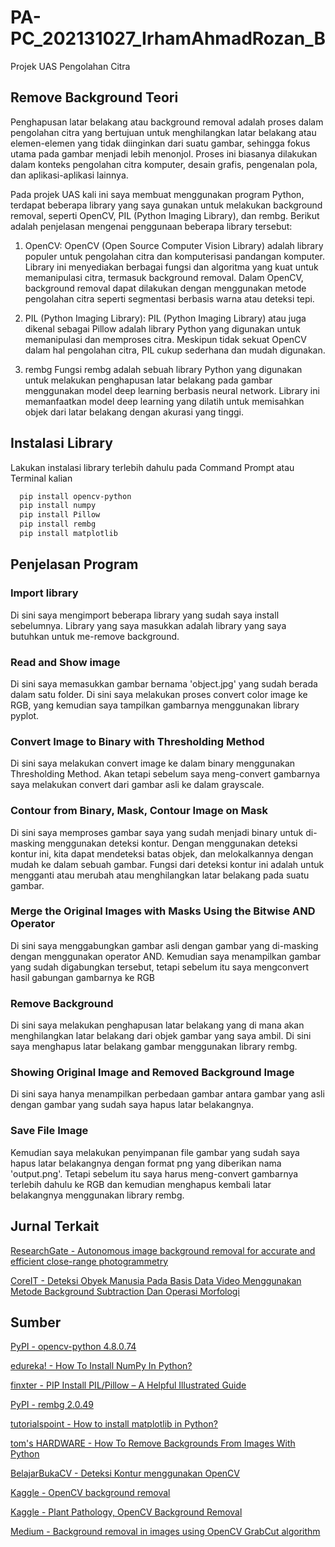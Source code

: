 # PA-PC_202131027_IrhamAhmadRozan_B
Projek UAS Pengolahan Citra

## Remove Background Teori

Penghapusan latar belakang atau background removal adalah proses dalam pengolahan citra yang bertujuan untuk menghilangkan latar belakang atau elemen-elemen yang tidak diinginkan dari suatu gambar, sehingga fokus utama pada gambar menjadi lebih menonjol. Proses ini biasanya dilakukan dalam konteks pengolahan citra komputer, desain grafis, pengenalan pola, dan aplikasi-aplikasi lainnya.

Pada projek UAS kali ini saya membuat menggunakan program Python, terdapat beberapa library yang saya gunakan untuk melakukan background removal, seperti OpenCV, PIL (Python Imaging Library), dan rembg. Berikut adalah penjelasan mengenai penggunaan beberapa library tersebut:

1. OpenCV:
OpenCV (Open Source Computer Vision Library) adalah library populer untuk pengolahan citra dan komputerisasi pandangan komputer. Library ini menyediakan berbagai fungsi dan algoritma yang kuat untuk memanipulasi citra, termasuk background removal. Dalam OpenCV, background removal dapat dilakukan dengan menggunakan metode pengolahan citra seperti segmentasi berbasis warna atau deteksi tepi. 

2. PIL (Python Imaging Library):
PIL (Python Imaging Library) atau juga dikenal sebagai Pillow adalah library Python yang digunakan untuk memanipulasi dan memproses citra. Meskipun tidak sekuat OpenCV dalam hal pengolahan citra, PIL cukup sederhana dan mudah digunakan.

3. rembg
Fungsi rembg adalah sebuah library Python yang digunakan untuk melakukan penghapusan latar belakang pada gambar menggunakan model deep learning berbasis neural network. Library ini memanfaatkan model deep learning yang dilatih untuk memisahkan objek dari latar belakang dengan akurasi yang tinggi.

## Instalasi Library

Lakukan instalasi library terlebih dahulu pada Command Prompt atau Terminal kalian

```bash
  pip install opencv-python
  pip install numpy
  pip install Pillow
  pip install rembg
  pip install matplotlib
```

## Penjelasan Program

### Import library

Di sini saya mengimport beberapa library yang sudah saya install sebelumnya. Library yang saya masukkan adalah library yang saya butuhkan untuk me-remove background.

### Read and Show image

Di sini saya memasukkan gambar bernama 'object.jpg' yang sudah berada dalam satu folder. Di sini saya melakukan proses convert color image ke RGB, yang kemudian saya tampilkan gambarnya menggunakan library pyplot.

### Convert Image to Binary with Thresholding Method

Di sini saya melakukan convert image ke dalam binary menggunakan Thresholding Method. Akan tetapi sebelum saya meng-convert gambarnya saya melakukan convert dari gambar asli ke dalam grayscale.

### Contour from Binary, Mask, Contour Image on Mask

Di sini saya memproses gambar saya yang sudah menjadi binary untuk di-masking menggunakan deteksi kontur. Dengan menggunakan deteksi kontur ini, kita dapat mendeteksi batas objek, dan melokalkannya dengan mudah ke dalam sebuah gambar. Fungsi dari deteksi kontur ini adalah untuk mengganti atau merubah atau menghilangkan latar belakang pada suatu gambar.

### Merge the Original Images with Masks Using the Bitwise AND Operator

Di sini saya menggabungkan gambar asli dengan gambar yang di-masking dengan menggunakan operator AND. Kemudian saya menampilkan gambar yang sudah digabungkan tersebut, tetapi sebelum itu saya mengconvert hasil gabungan gambarnya ke RGB

### Remove Background

Di sini saya melakukan penghapusan latar belakang yang di mana akan menghilangkan latar belakang dari objek gambar yang saya ambil. Di sini saya menghapus latar belakang gambar menggunakan library rembg.

### Showing Original Image and Removed Background Image

Di sini saya hanya menampilkan perbedaan gambar antara gambar yang asli dengan gambar yang sudah saya hapus latar belakangnya.

### Save File Image

Kemudian saya melakukan penyimpanan file gambar yang sudah saya hapus latar belakangnya dengan format png yang diberikan nama 'output.png'. Tetapi sebelum itu saya harus meng-convert gambarnya terlebih dahulu ke RGB dan kemudian menghapus kembali latar belakangnya menggunakan library rembg.

## Jurnal Terkait

[ResearchGate - Autonomous image background removal for accurate and efficient close-range photogrammetry](https://www.researchgate.net/publication/365500074_Autonomous_image_background_removal_for_accurate_and_efficient_close-range_photogrammetry)

[CoreIT - Deteksi Obyek Manusia Pada Basis Data Video Menggunakan Metode Background Subtraction Dan Operasi Morfologi](https://ejournal.uin-suska.ac.id/index.php/coreit/article/view/2391/pdf)

## Sumber

[PyPI - opencv-python 4.8.0.74](https://pypi.org/project/opencv-python/)

[edureka! - How To Install NumPy In Python?](https://www.edureka.co/blog/install-numpy/)

[finxter - PIP Install PIL/Pillow – A Helpful Illustrated Guide](https://blog.finxter.com/python-install-pil/)

[PyPI - rembg 2.0.49](https://pypi.org/project/rembg/)

[tutorialspoint - How to install matplotlib in Python?](https://www.tutorialspoint.com/how-to-install-matplotlib-in-python)

[tom's HARDWARE - How To Remove Backgrounds From Images With Python](https://www.tomshardware.com/how-to/python-remove-image-backgrounds)

[BelajarBukaCV - Deteksi Kontur menggunakan OpenCV](https://learnopencv.com/contour-detection-using-opencv-python-c/#What-are-Contours)

[Kaggle - OpenCV background removal](https://www.kaggle.com/code/vadbeg/opencv-background-removal)

[Kaggle - Plant Pathology, OpenCV Background Removal](https://www.kaggle.com/code/victorlouisdg/plant-pathology-opencv-background-removal)

[Medium - Background removal in images using OpenCV GrabCut algorithm](https://medium.datadriveninvestor.com/background-removal-in-images-using-opencv-grabcut-algorithm-f2a35949417c)
